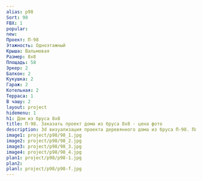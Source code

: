 ```yaml
---
alias: p98
Sort: 98
FBX: 1
popular: 
new: 
Проект: П-98
Этажность: Одноэтажный
Крыша: Вальмовая
Размер: 8х8
Площадь: 58
Эркер: 2
Балкон: 2
Кукушка: 2
Гараж: 2
Котельная: 2
Терраса: 1
В чашу: 2
layout: project
hidemenu: 1
h1: Дом из бруса 8х8
title: П-98. Заказать проект дома из бруса 8х8 - цена фото
description: 3d визуализация проекта деревянного дома из бруса П-98. Площадь 58 м2, размер 8х8. Вы можете внести любые изменения в проект.
image1: project/p98/98_1.jpg
image2: project/p98/98_2.jpg
image3: project/p98/98_3.jpg
image4: project/p98/98_4.jpg
plan1: project/p98/p98-1.jpg
plan2: 
planl: project/p98/p98-f.jpg
---
```

